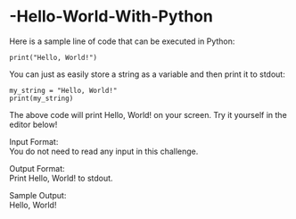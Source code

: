 # -Hello-World-With-Python

Here is a sample line of code that can be executed in Python: 
```
print("Hello, World!")
```

You can just as easily store a string as a variable and then print it to stdout:
```
my_string = "Hello, World!"
print(my_string)
```
The above code will print Hello, World! on your screen. Try it yourself in the editor below!

Input Format:<br> 
You do not need to read any input in this challenge.

Output Format:<br>
Print Hello, World! to stdout.

Sample Output:<br>
Hello, World!
